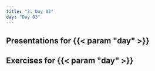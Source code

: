 ```yaml
---
title: "3. Day 03"
day: "Day 03"
---
```


## Presentations for {{< param "day" >}}

## Exercises for {{< param "day" >}}

